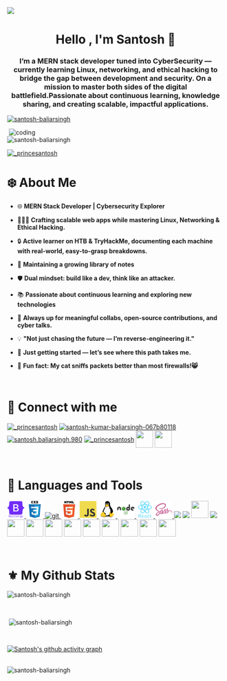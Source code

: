 
<img src="https://github.com/user-attachments/assets/f6df314f-6e02-4f75-9ece-459badc3f505" >

<h1 align="center">Hello , I'm Santosh 👋</h1>
<h3 align="center">I’m a MERN stack developer tuned into CyberSecurity — currently learning Linux, networking, and ethical hacking to bridge the gap between development and security. On a mission to master both sides of the digital battlefield.Passionate about continuous learning, knowledge sharing, and creating scalable, impactful applications.</h3>

<p align="left"> <a href="https://github.com/ryo-ma/github-profile-trophy"><img src="https://github-profile-trophy.vercel.app/?username=santosh-baliarsingh" alt="santosh-baliarsingh" /></a> </p>

<img align="right" alt="coding" width="500" src="https://lyshtechnology.com/admin/assets/img/animation_images/developer.gif"/>

<p align="left"> <img src="https://komarev.com/ghpvc/?username=santosh-baliarsingh&label=Profile%20views&color=0e75b6&style=flat" alt="santosh-baliarsingh" /> </p>

<p align="left"> <a href="https://twitter.com/_princesantosh" target="blank"><img src="https://img.shields.io/twitter/follow/_princesantosh?logo=twitter&style=for-the-badge" alt="_princesantosh" /></a> </p>
<h1> ❄️ About Me</h1>

- 🌐 **MERN Stack Developer | Cybersecurity Explorer**
  
- 🧑🏻‍💻 **Crafting scalable web apps while mastering Linux, Networking & Ethical Hacking.**
  
- 🔒 **Active learner on HTB & TryHackMe, documenting each machine with real-world, easy-to-grasp breakdowns.**
  
- 📖 **Maintaining a growing library of notes**

- 🛡️ **Dual mindset: build like a dev, think like an attacker.**

- 📚 **Passionate about continuous learning and exploring new technologies**

- 🤝 **Always up for meaningful collabs, open-source contributions, and cyber talks.**
  
- 💡 **"Not just chasing the future — I’m reverse-engineering it."**
  
- 🐺 **Just getting started — let’s see where this path takes me.**

- 🎉 **Fun fact: My cat sniffs packets better than most firewalls!😸**

<br/>
<h1 align="left">🍁 Connect with me</h3>
<div>
<p align="left">
<a href="https://twitter.com/_princesantosh" target="blank"><img align="center" src="https://img.icons8.com/ios-filled/50/twitterx--v1.png" alt="_princesantosh" width="40" height="40" /></a>
<a href="https://linkedin.com/in/santosh-kumar-baliarsingh-067b80118" target="blank"><img align="center" src="https://raw.githubusercontent.com/rahuldkjain/github-profile-readme-generator/master/src/images/icons/Social/linked-in-alt.svg" alt="santosh-kumar-baliarsingh-067b80118" height="30" width="40" /></a>
<a href="https://fb.com/santosh.baliarsingh.980" target="blank"><img align="center" src="https://raw.githubusercontent.com/rahuldkjain/github-profile-readme-generator/master/src/images/icons/Social/facebook.svg" alt="santosh.baliarsingh.980" height="30" width="40" /></a>
<a href="https://instagram.com/_princesantosh" target="blank"><img align="center" src="https://raw.githubusercontent.com/rahuldkjain/github-profile-readme-generator/master/src/images/icons/Social/instagram.svg" alt="_princesantosh" height="30" width="40" /></a>
<a href="https://discordapp.com/users/729731548605317230" target="blank"><img align="center" src="https://img.icons8.com/3d-fluency/94/discord-logo.png" height="40" width="40"/></a>  
<a href="https://join.skype.com/invite/wkeAsW77iHaD" target="blank"><img align="center" src="https://img.icons8.com/fluency/48/skype.png" height="40" width="40"/></a>
 
</p>
</div>
<br/>

<h1 align="left">🔱 Languages and Tools</h3>
<div>
<p align="left"> <a href="https://getbootstrap.com" target="_blank" rel="noreferrer"> <img src="https://raw.githubusercontent.com/devicons/devicon/master/icons/bootstrap/bootstrap-plain-wordmark.svg" alt="bootstrap" width="40" height="40"/> </a> <a href="https://www.w3schools.com/css/" target="_blank" rel="noreferrer"> <img src="https://raw.githubusercontent.com/devicons/devicon/master/icons/css3/css3-original-wordmark.svg" alt="css3" width="40" height="40"/> </a> <a href="https://git-scm.com/" target="_blank" rel="noreferrer"> <img src="https://www.vectorlogo.zone/logos/git-scm/git-scm-icon.svg" alt="git" width="40" height="40"/> </a> <a href="https://www.w3.org/html/" target="_blank" rel="noreferrer"> <img src="https://raw.githubusercontent.com/devicons/devicon/master/icons/html5/html5-original-wordmark.svg" alt="html5" width="40" height="40"/> </a> <a href="https://developer.mozilla.org/en-US/docs/Web/JavaScript" target="_blank" rel="noreferrer"> <img src="https://raw.githubusercontent.com/devicons/devicon/master/icons/javascript/javascript-original.svg" alt="javascript" width="40" height="40"/> </a> <a href="https://www.linux.org/" target="_blank" rel="noreferrer"> <img src="https://raw.githubusercontent.com/devicons/devicon/master/icons/linux/linux-original.svg" alt="linux" width="40" height="40"/> </a> <a href="https://nodejs.org" target="_blank" rel="noreferrer"> <img src="https://raw.githubusercontent.com/devicons/devicon/master/icons/nodejs/nodejs-original-wordmark.svg" alt="nodejs" width="40" height="40"/> </a> <a href="https://reactjs.org/" target="_blank" rel="noreferrer"> <img src="https://raw.githubusercontent.com/devicons/devicon/master/icons/react/react-original-wordmark.svg" alt="react" width="40" height="40"/> </a> <a href="https://sass-lang.com" target="_blank" rel="noreferrer"> <img src="https://raw.githubusercontent.com/devicons/devicon/master/icons/sass/sass-original.svg" alt="sass" width="40" height="40"/> </a> 
<img src="https://img.icons8.com/color/48/undefined/visual-studio-code-2019.png"/>
<img src="https://img.icons8.com/color/48/000000/redux.png"/>
<img src="https://cdn.jsdelivr.net/gh/devicons/devicon/icons/jest/jest-plain.svg" width="40" height="40" />
<img src="https://img.icons8.com/color/48/null/tailwind_css.png"/>  
<img src="https://img.icons8.com/?size=100&id=bosfpvRzNOG8&format=png&color=000000"  width="40" height="40" /> 
<img src="https://img.icons8.com/?size=100&id=PZQVBAxaueDJ&format=png&color=000000"  width="40" height="40" /> 
<img src="https://img.icons8.com/?size=100&id=uJM6fQYqDaZK&format=png&color=000000"  width="40" height="40" /> 
<img src="https://img.icons8.com/?size=100&id=MWiBjkuHeMVq&format=png&color=000000"  width="40" height="40" /> 
<img src="https://img.icons8.com/?size=100&id=BUnExfsRs3CW&format=png&color=000000"  width="40" height="40" />   
<img src="https://img.icons8.com/?size=100&id=9MJf0ngDwS8z&format=png&color=000000"  width="40" height="40" />  
<img src="https://img.icons8.com/?size=100&id=l75OEUJkPAk4&format=png&color=000000"  width="40" height="40" /> 
<img src="https://img.icons8.com/?size=100&id=101665&format=png&color=000000"  width="40" height="40" /> 
<img src="https://img.icons8.com/?size=100&id=9OGIyU8hrxW5&format=png&color=000000"  width="40" height="40" /> 
 

</p>
</div>
<br/>
<h1>⚜️ My Github Stats</h1>
<div>
<p><img src="https://github-readme-stats.vercel.app/api/top-langs?username=santosh-baliarsingh&show_icons=true&locale=en&layout=compact" alt="santosh-baliarsingh" /></p>
</div>
<br/>
<p>&nbsp;<img align="center" src="https://github-readme-stats.vercel.app/api?username=santosh-baliarsingh&show_icons=true&locale=en" alt="santosh-baliarsingh" /></p>
<br/>

[![Santosh's github activity graph](https://github-readme-activity-graph.vercel.app/graph?username=Santosh-Baliarsingh&theme=react-dark)](https://github.com/Santosh-Baliarsingh/github-readme-activity-graph)

<br/>
<img align="center" src="https://streak-stats.demolab.com?user=Santosh-Baliarsingh" alt="santosh-baliarsingh"/>
